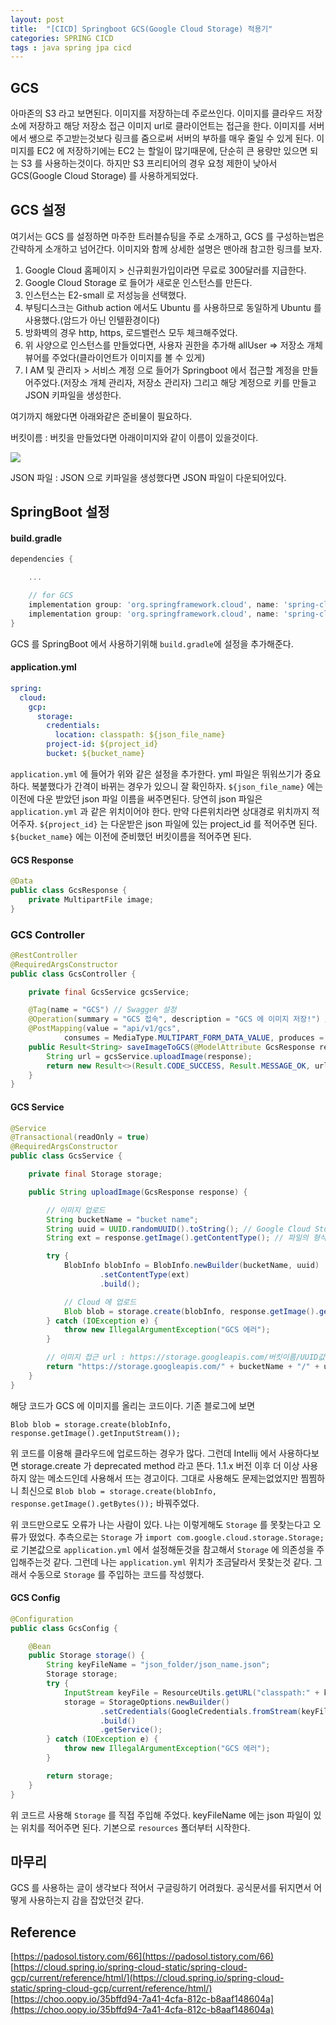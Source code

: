 ```yaml
---
layout: post
title:  "[CICD] Springboot GCS(Google Cloud Storage) 적용기"
categories: SPRING CICD
tags : java spring jpa cicd
---
```


## GCS

아마존의 S3 라고 보면된다. 이미지를 저장하는데 주로쓰인다. 이미지를 클라우드 저장소에 저장하고 해당 저장소 접근 이미지 url로 클라이언트는 접근을 한다. 이미지를 서버에서 쌩으로 주고받는것보다 링크를 줌으로써 서버의 부하를 매우 줄일 수 있게 된다. 이미지를 EC2 에 저장하기에는 EC2 는 할일이 많기때문에, 단순히 큰 용량만 있으면 되는 S3 를 사용하는것이다. 하지만 S3 프리티어의 경우 요청 제한이 낮아서 GCS(Google Cloud Storage) 를 사용하게되었다.

## GCS 설정

여기서는 GCS 를 설정하면 마주한 트러블슈팅을 주로 소개하고, GCS 를 구성하는법은 간략하게 소개하고 넘어간다. 이미지와 함께 상세한 설명은 맨아래 참고한 링크를 보자.

1. Google Cloud 홈페이지 > 신규회원가입이라면 무료로 300달러를 지급한다.
2. Google Cloud Storage 로 들어가 새로운 인스턴스를 만든다.
3. 인스턴스는 E2-small 로 저성능을 선택했다.
4. 부팅디스크는 Github action 에서도 Ubuntu 를 사용하므로 동일하게 Ubuntu 를 사용했다.(암드가 아닌 인텔환경이다)
5. 방화벽의 경우 http, https, 로드밸런스 모두 체크해주었다.
6. 위 사양으로 인스턴스를 만들었다면, 사용자 권한을 추가해 allUser => 저장소 개체 뷰어를 주었다(클라이언트가 이미지를 볼 수 있게)
7. I AM 및 관리자 > 서비스 계정 으로 들어가 Springboot 에서 접근할 계정을 만들어주었다.(저장소 개체 관리자, 저장소 관리자) 그리고 해당 계정으로 키를 만들고 JSON 키파일을 생성한다.

여기까지 해왔다면 아래와같은 준비물이 필요하다.

버킷이름 : 버킷을 만들었다면 아래이미지와 같이 이름이 있을것이다.

<img src="../../assets/img/posts/ci/gcs1.png">

JSON 파일 : JSON 으로 키파일을 생성했다면 JSON 파일이 다운되어있다.

## SpringBoot 설정

#### build.gradle

```gradle
dependencies {

    ...

	// for GCS
	implementation group: 'org.springframework.cloud', name: 'spring-cloud-gcp-starter', version: '1.2.8.RELEASE'
	implementation group: 'org.springframework.cloud', name: 'spring-cloud-gcp-storage', version: '1.2.8.RELEASE'
}
```

GCS 를 SpringBoot 에서 사용하기위해 `build.gradle`에 설정을 추가해준다.

#### application.yml

```yml
spring:
  cloud:
    gcp:
      storage:
        credentials:
          location: classpath: ${json_file_name}
        project-id: ${project_id}
        bucket: ${bucket_name}
```

`application.yml` 에 들어가 위와 같은 설정을 추가한다. yml 파일은 뛰워쓰기가 중요하다. 복붙했다가 간격이 바뀌는 경우가 있으니 잘 확인하자. `${json_file_name}` 에는 이전에 다운 받았던 json 파일 이름을 써주면된다. 당연히 json 파일은 `application.yml` 과 같은 위치이어야 한다. 만약 다른위치라면 상대경로 위치까지 적어주자. `${project_id}` 는 다운받은 json 파일에 있는 project_id 를 적어주면 된다. `${bucket_name}` 에는 이전에 준비했던 버킷이름을 적어주면 된다.

#### GCS Response

```java
@Data
public class GcsResponse {
    private MultipartFile image;
}

```

### GCS Controller

```java
@RestController
@RequiredArgsConstructor
public class GcsController {

    private final GcsService gcsService;

    @Tag(name = "GCS") // Swagger 설정
    @Operation(summary = "GCS 접속", description = "GCS 에 이미지 저장!") // Swagger 설정
    @PostMapping(value = "api/v1/gcs", 
            consumes = MediaType.MULTIPART_FORM_DATA_VALUE, produces = MediaType.APPLICATION_JSON_VALUE) // Swagger 에서 Multipartfile 받는 방법
    public Result<String> saveImageToGCS(@ModelAttribute GcsResponse response) {
        String url = gcsService.uploadImage(response);
        return new Result<>(Result.CODE_SUCCESS, Result.MESSAGE_OK, url);
    }
}
```

#### GCS Service

```java
@Service
@Transactional(readOnly = true)
@RequiredArgsConstructor
public class GcsService {

    private final Storage storage;

    public String uploadImage(GcsResponse response) {

        // 이미지 업로드
        String bucketName = "bucket name";
        String uuid = UUID.randomUUID().toString(); // Google Cloud Storage에 저장될 파일 이름(중복 이름 안되게 저장하도록 주의)
        String ext = response.getImage().getContentType(); // 파일의 형식 ex) JPG

        try {
            BlobInfo blobInfo = BlobInfo.newBuilder(bucketName, uuid)
                    .setContentType(ext)
                    .build();

            // Cloud 에 업로드
            Blob blob = storage.create(blobInfo, response.getImage().getBytes());
        } catch (IOException e) {
            throw new IllegalArgumentException("GCS 에러");
        }

        // 이미지 접근 url : https://storage.googleapis.com/버킷이름/UUID값
        return "https://storage.googleapis.com/" + bucketName + "/" + uuid;
    }
}
```

해당 코드가 GCS 에 이미지를 올리는 코드이다. 
기존 블로그에 보면

```
Blob blob = storage.create(blobInfo, response.getImage().getInputStream());
```

위 코드를 이용해 클라우드에 업로드하는 경우가 많다. 그런데 Intellij 에서 사용하다보면 storage.create 가 deprecated method 라고 뜬다. 1.1.x 버전 이후 더 이상 사용하지 않는 메소드인데 사용해서 뜨는 경고이다. 그대로 사용해도 문제는없었지만 찜찜하니 최신으로 `Blob blob = storage.create(blobInfo, response.getImage().getBytes());` 바꿔주었다.

위 코드만으로도 오류가 나는 사람이 있다. 나는 이렇게해도 `Storage` 를 못찾는다고 오류가 떴었다. 추측으로는 `Storage` 가 `import com.google.cloud.storage.Storage;` 로 기본값으로 `application.yml` 에서 설정해둔것을 참고해서 `Storage` 에 의존성을 주입해주는것 같다. 그런데 나는 `application.yml` 위치가 조금달라서 못찾는것 같다. 그래서 수동으로 `Storage` 를 주입하는 코드를 작성했다.

#### GCS Config

```java
@Configuration
public class GcsConfig {

    @Bean
    public Storage storage() {
        String keyFileName = "json_folder/json_name.json";
        Storage storage;
        try {
            InputStream keyFile = ResourceUtils.getURL("classpath:" + keyFileName).openStream();
            storage = StorageOptions.newBuilder()
                    .setCredentials(GoogleCredentials.fromStream(keyFile))
                    .build()
                    .getService();
        } catch (IOException e) {
            throw new IllegalArgumentException("GCS 에러");
        }

        return storage;
    }
}
```

위 코드르 사용해 `Storage` 를 직접 주입해 주었다. keyFileName 에는 json 파일이 있는 위치를 적어주면 된다. 기본으로 `resources` 폴더부터 시작한다.

## 마무리

GCS 를 사용하는 글이 생각보다 적어서 구글링하기 어려웠다. 공식문서를 뒤지면서 어떻게 사용하는지 감을 잡았던것 같다. 


## Reference

[https://padosol.tistory.com/66](https://padosol.tistory.com/66)
[https://cloud.spring.io/spring-cloud-static/spring-cloud-gcp/current/reference/html/](https://cloud.spring.io/spring-cloud-static/spring-cloud-gcp/current/reference/html/)
[https://choo.oopy.io/35bffd94-7a41-4cfa-812c-b8aaf148604a](https://choo.oopy.io/35bffd94-7a41-4cfa-812c-b8aaf148604a)